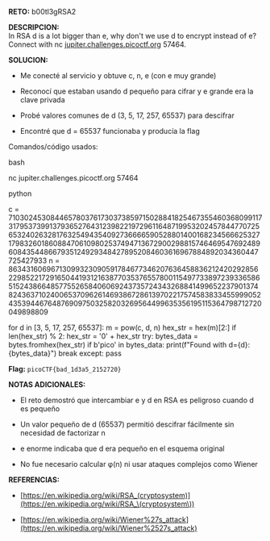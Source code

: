 **RETO:** b00tl3gRSA2

**DESCRIPCION:**  
In RSA d is a lot bigger than e, why don't we use d to encrypt instead of e? Connect with nc [jupiter.challenges.picoctf.org](https://jupiter.challenges.picoctf.org/) 57464.

**SOLUCION:**

- Me conecté al servicio y obtuve c, n, e (con e muy grande)
    
- Reconocí que estaban usando d pequeño para cifrar y e grande era la clave privada
    
- Probé valores comunes de d (3, 5, 17, 257, 65537) para descifrar
    
- Encontré que d = 65537 funcionaba y producía la flag
    

Comandos/código usados:

bash

nc jupiter.challenges.picoctf.org 57464

python

c = 71030245308446578037617303738597150288418254673554603680991173179537399137936527643123982219729611648719953202457844770725653240263281763254943540927366665905288014001682345666253271798326018608847061098025374947136729002988157464695476924896084354486679351249293484278952084603616967884892034360447725427933
n = 86343160696713099323090591784677346207636458836212420292856229852217291650441931216387703537655780011549773389723933658651524386648577552658406069243735724343268841499652237901374824363710240065370962614693867286139702217574583833455999052435394467648769097503258203269564499635356195115364798712720049898809

for d in [3, 5, 17, 257, 65537]:
    m = pow(c, d, n)
    hex_str = hex(m)[2:]
    if len(hex_str) % 2:
        hex_str = '0' + hex_str
    try:
        bytes_data = bytes.fromhex(hex_str)
        if b'pico' in bytes_data:
            print(f"Found with d={d}: {bytes_data}")
            break
    except:
        pass

**Flag:** `picoCTF{bad_1d3a5_2152720}`

**NOTAS ADICIONALES:**

- El reto demostró que intercambiar e y d en RSA es peligroso cuando d es pequeño
    
- Un valor pequeño de d (65537) permitió descifrar fácilmente sin necesidad de factorizar n
    
- e enorme indicaba que d era pequeño en el esquema original
    
- No fue necesario calcular φ(n) ni usar ataques complejos como Wiener
    

**REFERENCIAS:**

- [https://en.wikipedia.org/wiki/RSA_(cryptosystem)](https://en.wikipedia.org/wiki/RSA_\(cryptosystem\))
    
- [https://en.wikipedia.org/wiki/Wiener%27s_attack](https://en.wikipedia.org/wiki/Wiener%2527s_attack)